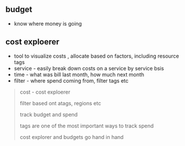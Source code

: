 ## budget

- know where money is going

## cost exploerer

- tool to visualize costs , allocate based on factors, including resource tags
- service - easily break down costs on a service by service bsis
- time - what was bill last month, how much next month
- filter - where spend coming from, filter tags etc

> cost - cost exploerer
>
> filter based ont atags, regions etc
>
> track budget and spend
>
> tags are one of the most important ways to track spend
>
> cost explorer and budgets go hand in hand